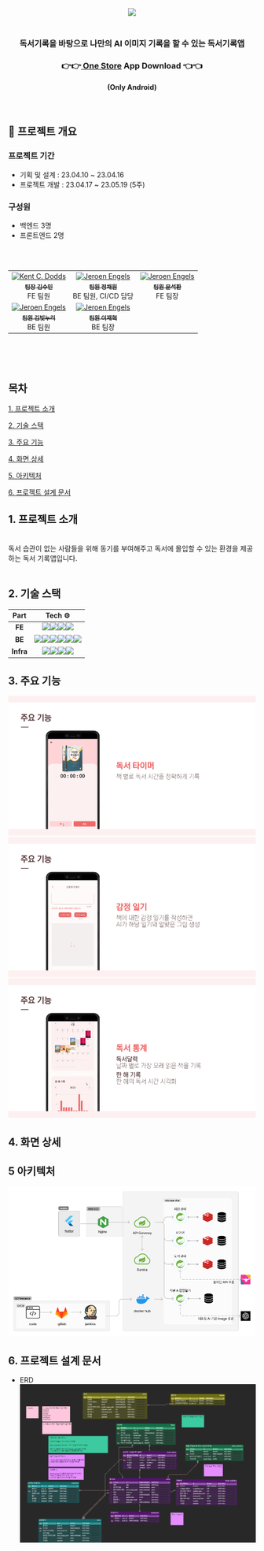 <div align="center">
    <image src="https://github.com/SSAFY-Dokki/.github/assets/36250213/a1e942bd-58f8-4316-a9a8-913a19c802b5"/>
</div>

<div align="center">
<br />
    <h3></h3>
    <h3> 독서기록을 바탕으로 나만의 AI 이미지 기록을 할 수 있는 독서기록앱 </h3>
    <h3>👉👉<a href="https://m.onestore.co.kr/mobilepoc/apps/appsDetail.omp?prodId=0000769537"> One Store</a> App Download 👈👈</h3>
    <h4>(Only Android)</h4>
    <p align="center">
<br />
</div>

## :deciduous_tree: 프로젝트 개요

### 프로젝트 기간

-   기획 및 설계 : 23.04.10 ~ 23.04.16
-   프로젝트 개발 : 23.04.17 ~ 23.05.19 (5주)

### 구성원

-   백엔드 3명
-   프론트엔드 2명

<table>
  <tbody>
    <tr>
      <td align="center">
        <a href="https://github.com/nimusmix">
            <img src="https://avatars.githubusercontent.com/u/109320569?v=4" width="100px;" alt="Kent C. Dodds"/>
            <br />
            <sub><b>팀장 김수민</b></sub>
        </a>
        <div>FE 팀원</div>
      </td>
      <br />
      <td align="center">
        <a href="https://github.com/noonmap">
            <img src="https://avatars.githubusercontent.com/u/36250213?v=4" width="100px;" alt="Jeroen Engels"/>
            <br />
            <sub><b>팀원 정채원</b></sub>
        </a>
        <br />
        <div>BE 팀원, CI/CD 담당</div>
      </td>
      <br/>
      <td align="center">
        <a href="https://github.com/kamoo2">
            <img src="https://avatars.githubusercontent.com/u/78653601?v=4" width="100px;" alt="Jeroen Engels"/>
            <br />
            <sub><b>팀원 문석환</b></sub>
        </a>
        <br />
        <div>FE 팀장</div>
      </td>
    </tr>
    <tr>
      <td align="center">
        <a href="https://github.com/bnuri00">
            <img src="https://avatars.githubusercontent.com/u/83645234?v=4" width="100px;" alt="Jeroen Engels"/>
            <br />
            <sub><b>팀원 김빛누리</b></sub>
        </a>
        <br />
        <div>BE 팀원</div>
      </td>
      <td align="center">
        <a href="https://github.com/leeflection">
            <img src="https://avatars.githubusercontent.com/u/110040034?v=4" width="100px;" alt="Jeroen Engels"/>
            <br />
            <sub><b>팀원 이재혁</b></sub>
        </a>
        <br />
        <div>BE 팀장</div>
      </td>
    </tr>
    </tbody>
</table>

<br/><br/><br/>

## 목차

[1. 프로젝트 소개](#1-프로젝트-소개)

[2. 기술 스택](#2-기술-스택)

[3. 주요 기능](#3-주요기능)

[4. 화면 상세](#-화면-상세)

[5. 아키텍처](#5-아키텍처)

[6. 프로젝트 설계 문서](#6-프로젝트-설계-문서)

## 1. 프로젝트 소개

<br>
독서 습관이 없는 사람들을 위해 동기를 부여해주고 독서에 몰입할 수 있는 환경을 제공하는 독서 기록앱입니다.
    <br>
    <br>

## 2. 기술 스택

|   Part    |                                                                                                                                                                                                                                                                                                                 Tech ⚙                                                                                                                                                                                                                                                                                                                 |
| :-------: | :------------------------------------------------------------------------------------------------------------------------------------------------------------------------------------------------------------------------------------------------------------------------------------------------------------------------------------------------------------------------------------------------------------------------------------------------------------------------------------------------------------------------------------------------------------------------------------------------------------------------------------: |
|  **FE**   |                                                                                                            <img src="https://img.shields.io/badge/flutter-02569B?style=for-the-badge&logo=flutter&logoColor=white"><img src="https://img.shields.io/badge/dart-0175C2?style=for-the-badge&logo=dart&logoColor=white"><img src="https://img.shields.io/badge/html5-E34F26?style=for-the-badge&logo=html5&logoColor=white"><img src="https://img.shields.io/badge/css3-1572B6?style=for-the-badge&logo=css3&logoColor=white">                                                                                                            |
|  **BE**   | <img src="https://img.shields.io/badge/springboot-6DB33F?style=for-the-badge&logo=spring&logoColor=white"><img src="https://img.shields.io/badge/MYSQL-003545?style=for-the-badge&logo=MYSQL&logoColor=white"><img src="https://img.shields.io/badge/gradle-02303A?style=for-the-badge&logo=gradle&logoColor=white"><img src="https://img.shields.io/badge/Spring DATA JPA-009639?style=for-the-badge&logo=spring&logoColor=white"><img src="https://img.shields.io/badge/Spring Cloud-6DB33F?style=for-the-badge&logo=spring&logoColor=white"><img src="https://img.shields.io/badge/MSA-02303A?style=for-the-badge&logoColor=white"> |
| **Infra** |                                                                                                    <img src="https://img.shields.io/badge/amazon_ec2-FF9900?style=for-the-badge&logo=amazonec2&logoColor=white"><img src="https://img.shields.io/badge/docker-2496ED?style=for-the-badge&logo=docker&logoColor=white"><img src="https://img.shields.io/badge/jenkins-D24939?style=for-the-badge&logo=jenkins&logoColor=white"><img src="https://img.shields.io/badge/nginx-009639?style=for-the-badge&logo=nginx&logoColor=white">                                                                                                     |

## 3. 주요 기능

![timer](readme_asset/timer.png)
![diary](readme_asset/diary.png)
![statistics](readme_asset/statistics.png)

## 4. 화면 상세

## 5 아키텍처

![아키텍처](readme_asset/아키텍처.png)

## 6. 프로젝트 설계 문서

-   ERD
    ![erd](readme_asset/erd.png)
